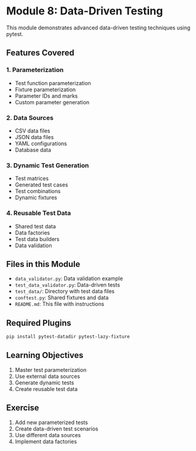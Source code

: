 # Module 8: Data-Driven Testing

This module demonstrates advanced data-driven testing techniques using pytest.

## Features Covered

### 1. Parameterization
- Test function parameterization
- Fixture parameterization
- Parameter IDs and marks
- Custom parameter generation

### 2. Data Sources
- CSV data files
- JSON data files
- YAML configurations
- Database data

### 3. Dynamic Test Generation
- Test matrices
- Generated test cases
- Test combinations
- Dynamic fixtures

### 4. Reusable Test Data
- Shared test data
- Data factories
- Test data builders
- Data validation

## Files in this Module
- `data_validator.py`: Data validation example
- `test_data_validator.py`: Data-driven tests
- `test_data/`: Directory with test data files
- `conftest.py`: Shared fixtures and data
- `README.md`: This file with instructions

## Required Plugins
```bash
pip install pytest-datadir pytest-lazy-fixture
```

## Learning Objectives
1. Master test parameterization
2. Use external data sources
3. Generate dynamic tests
4. Create reusable test data

## Exercise
1. Add new parameterized tests
2. Create data-driven test scenarios
3. Use different data sources
4. Implement data factories